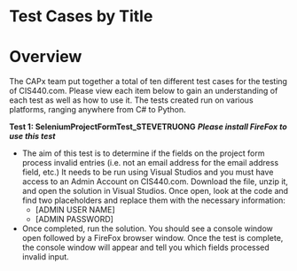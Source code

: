 Test Cases by Title
==============
 
Overview
=========
The CAPx team put together a total of ten different test cases for the testing of CIS440.com. Please view each item below to gain an understanding of each test as well as how to use it. The tests created run on various platforms, ranging anywhere from C# to Python. 

**Test 1: SeleniumProjectFormTest_STEVETRUONG**
 ***Please install FireFox to use this test***
- The aim of this test is to determine if the fields on the project form process invalid entries (i.e. not an email address for the email address field, etc.) It needs to be run using Visual Studios and you must have access to an Admin Account on CIS440.com. Download the file, unzip it, and open the solution in Visual Studios. Once open, look at the code and find two placeholders and replace them with the necessary information:
  - [ADMIN USER NAME]
  - [ADMIN PASSWORD]
 - Once completed, run the solution. You should see a console window open followed by a FireFox browser window. Once the test is complete, the console window will appear and tell you which fields processed invalid input.
